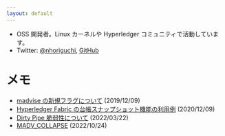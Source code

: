 ```yaml
---
layout: default
---
```


- OSS 開発者。Linux カーネルや Hyperledger コミュニティで活動しています。
- Twitter: [@nhoriguchi](https://twitter.com/nhoriguchi), [GitHub](https://github.com/nhoriguchi)

# メモ

- [madvise の新規フラグについて](https://nhoriguchi.github.io/articles/madvise_demo.html) (2019/12/09)
- [Hyperledger Fabric の台帳スナップショット機能の利用例](https://nhoriguchi.github.io/articles/ledger_snapshot.html) (2020/12/09)
- [Dirty Pipe 脆弱性について](https://nhoriguchi.github.io/articles/dirty_pipe.html) (2022/03/22)
- [MADV_COLLAPSE](https://nhoriguchi.github.io/articles/madv_collapse.html) (2022/10/24)

